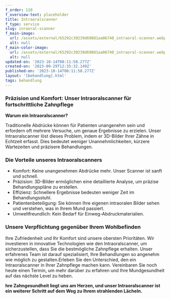 ```yaml
---
f_order: 110
f_overview-text: placeholder
title: Intraoralscanner
f_type: service
slug: inraoral-scanner
f_main-image:
  url: /assets/external/65292c39239d69881aa06740_intraoral-scanner.webp
  alt: null
f_main-color-image:
  url: /assets/external/65292c39239d69881aa06740_intraoral-scanner.webp
  alt: null
updated-on: '2023-10-14T08:11:58.277Z'
created-on: '2023-09-29T12:35:32.149Z'
published-on: '2023-10-14T08:11:58.277Z'
layout: '[behandlung].html'
tags: behandlung
---
```


### Präzision und Komfort: Unser Intraoralscanner für fortschrittliche Zahnpflege

**Warum ein Intraoralscanner?**

Traditionelle Abdrücke können für Patienten unangenehm sein und erfordern oft mehrere Versuche, um genaue Ergebnisse zu erzielen. Unser Intraoralscanner löst dieses Problem, indem er 3D-Bilder Ihrer Zähne in Echtzeit erfasst. Dies bedeutet weniger Unannehmlichkeiten, kürzere Wartezeiten und präzisere Behandlungen.

### **Die Vorteile unseres Intraoralscanners**

*   Komfort: Keine unangenehmen Abdrücke mehr. Unser Scanner ist sanft und schnell.
*   Präzision: 3D-Bilder ermöglichen eine detaillierte Analyse, um präzise Behandlungspläne zu erstellen.
*   Effizienz: Schnellere Ergebnisse bedeuten weniger Zeit im Behandlungsstuhl.
*   Patientenbeteiligung: Sie können Ihre eigenen intraoralen Bilder sehen und verstehen, was in Ihrem Mund passiert.
*   Umweltfreundlich: Kein Bedarf für Einweg-Abdruckmaterialien.

### Unsere Verpflichtung gegenüber Ihrem Wohlbefinden

Ihre Zufriedenheit und Ihr Komfort sind unsere obersten Prioritäten. Wir investieren in innovative Technologien wie den Intraoralscanner, um sicherzustellen, dass Sie die bestmögliche Zahnpflege erhalten. Unser erfahrenes Team ist darauf spezialisiert, Ihre Behandlungen so angenehm wie möglich zu gestalten.Erleben Sie den Unterschied, den ein Intraoralscanner in Ihrer Zahnpflege machen kann. Vereinbaren Sie noch heute einen Termin, um mehr darüber zu erfahren und Ihre Mundgesundheit auf das nächste Level zu heben.

**hre Zahngesundheit liegt uns am Herzen, und unser Intraoralscanner ist ein weiterer Schritt auf dem Weg zu Ihrem strahlenden Lächeln.**
